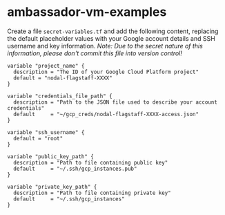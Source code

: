 ambassador-vm-examples
======================

Create a file `secret-variables.tf` and add the following content, replacing the default placeholder values with your Google account details and SSH username and key information. *Note: Due to the secret nature of this information, please don't commit this file into version control!*

```
variable "project_name" {
  description = "The ID of your Google Cloud Platform project"
  default = "nodal-flagstaff-XXXX"
}

variable "credentials_file_path" {
  description = "Path to the JSON file used to describe your account credentials"
  default     = "~/gcp_creds/nodal-flagstaff-XXXX-access.json"
}

variable "ssh_username" {
  default = "root"
}

variable "public_key_path" {
  description = "Path to file containing public key"
  default     = "~/.ssh/gcp_instances.pub"
}

variable "private_key_path" {
  description = "Path to file containing private key"
  default     = "~/.ssh/gcp_instances"
}
```
